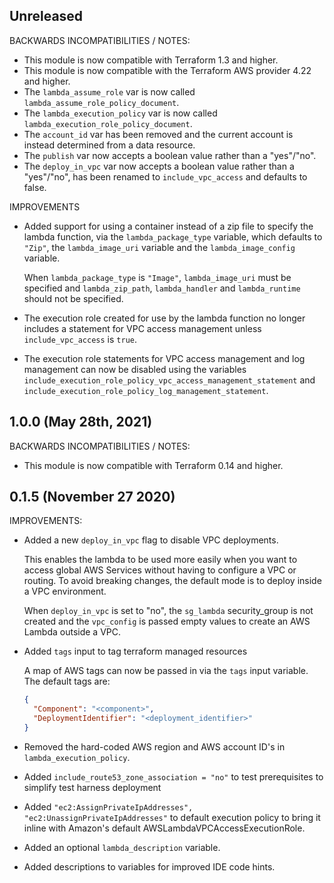 ## Unreleased

BACKWARDS INCOMPATIBILITIES / NOTES:

* This module is now compatible with Terraform 1.3 and higher.
* This module is now compatible with the Terraform AWS provider 4.22 and higher.
* The `lambda_assume_role` var is now called
  `lambda_assume_role_policy_document`.
* The `lambda_execution_policy` var is now called
  `lambda_execution_role_policy_document`.
* The `account_id` var has been removed and the current account is instead 
  determined from a data resource.
* The `publish` var now accepts a boolean value rather than a "yes"/"no".
* The `deploy_in_vpc` var now accepts a boolean value rather than a "yes"/"no",
  has been renamed to `include_vpc_access` and defaults to false.

IMPROVEMENTS

* Added support for using a container instead of a zip file to specify the 
  lambda function, via the `lambda_package_type` variable, which defaults
  to `"Zip"`, the `lambda_image_uri` variable and the `lambda_image_config`
  variable. 

  When `lambda_package_type` is `"Image"`, `lambda_image_uri` must be specified
  and `lambda_zip_path`, `lambda_handler` and `lambda_runtime` should not be
  specified.
* The execution role created for use by the lambda function no longer includes
  a statement for VPC access management unless `include_vpc_access` is `true`.
* The execution role statements for VPC access management and log management
  can now be disabled using the variables
  `include_execution_role_policy_vpc_access_management_statement` and
  `include_execution_role_policy_log_management_statement`.

## 1.0.0 (May 28th, 2021)

BACKWARDS INCOMPATIBILITIES / NOTES:

* This module is now compatible with Terraform 0.14 and higher. 

## 0.1.5 (November 27 2020)

IMPROVEMENTS:

* Added a new `deploy_in_vpc` flag to disable VPC deployments.

  This enables the lambda to be used more easily when you want to access
  global AWS Services without having to configure a VPC or routing. 
  To avoid breaking changes, the default mode is to deploy inside a VPC
  environment.
   
  When `deploy_in_vpc` is set to "no", the `sg_lambda` security_group is not
  created and the `vpc_config` is passed empty values to create an AWS Lambda
  outside a VPC.

* Added `tags` input to tag terraform managed resources
   
  A map of AWS tags can now be passed in via the `tags` input variable. The
  default tags are:
  ```json
  {
    "Component": "<component>",
    "DeploymentIdentifier": "<deployment_identifier>"
  } 
  ```
* Removed the hard-coded AWS region and AWS account ID's in
  `lambda_execution_policy`.
* Added `include_route53_zone_association = "no"` to test prerequisites to 
  simplify test harness deployment 
* Added `"ec2:AssignPrivateIpAddresses", "ec2:UnassignPrivateIpAddresses"` to
  default execution policy to bring it inline with Amazon's default
  AWSLambdaVPCAccessExecutionRole.
* Added an optional `lambda_description` variable.
* Added descriptions to variables for improved IDE code hints.
